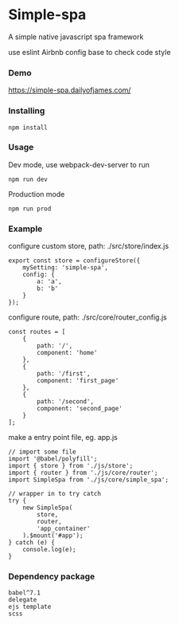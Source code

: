 # Simple-spa
A simple native javascript spa framework

use eslint Airbnb config base to check code style

### Demo
https://simple-spa.dailyofjames.com/

### Installing
```
npm install
```

### Usage
Dev mode, use webpack-dev-server to run 
```
npm run dev
```
Production mode
```
npm run prod
```

### Example
configure custom store, path: ./src/store/index.js 
```
export const store = configureStore({
    mySetting: 'simple-spa',
    config: {
        a: 'a',
        b: 'b'
    }
});
```

configure route, path: ./src/core/router_config.js
```
const routes = [
    {
        path: '/',
        component: 'home'
    },
    {
        path: '/first',
        component: 'first_page'
    },
    {
        path: '/second',
        component: 'second_page'
    }
];
```

make a entry point file, eg. app.js
```
// import some file
import '@babel/polyfill';
import { store } from './js/store';
import { router } from './js/core/router';
import SimpleSpa from './js/core/simple_spa';

// wrapper in to try catch
try {
    new SimpleSpa(
        store,
        router,
        'app_container'
    ).$mount('#app');
} catch (e) {
    console.log(e);
}
```

### Dependency package
```
babel^7.1
delegate
ejs template
scss
```
